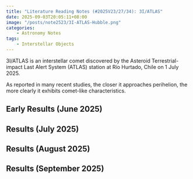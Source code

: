 ```yaml
---
title: "Literature Reading Notes (#2025V23/27/34): 3I/ATLAS"
date: 2025-09-03T20:05:11+08:00
image: "/posts/note2523/3I-ATLAS-Hubble.png"
categories:
    - Astronomy Notes
tags:
    - Interstellar Objects
---
```


3I/ATLAS is an interstellar comet discovered by the Asteroid Terrestrial-impact Last Alert System (ATLAS) station at Río Hurtado, Chile on 1 July 2025. 

As reported in many recent studies, the closer it approaches perihelion, the more clearly it exhibits comet-like characteristics.

## Early Results (June 2025)

## Results (July 2025)

## Results (August 2025)

## Results (September 2025)